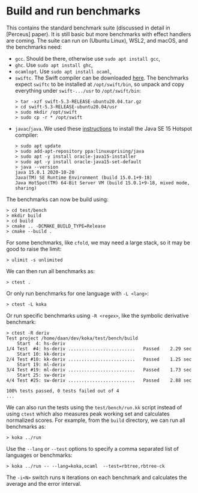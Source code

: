 # Build and run benchmarks

This contains the standard benchmark suite (discussed in detail in [Perceus] paper).
It is still basic but more benchmarks
with effect handlers are coming. The suite can run on (Ubuntu Linux), WSL2, and macOS,
and the benchmarks need:

- `gcc`. Should be there, otherwise use `sudo apt install gcc`,
- `ghc`. Use `sudo apt install ghc`,
- `ocamlopt`. Use `sudo apt install ocaml`,
- `swiftc`. The Swift compiler can be downloaded [here](https://swift.org/download/).
   The benchmarks expect `swiftc` to be installed at `/opt/swift/bin`,
   so unpack and copy everything under `swift-.../usr` to `/opt/swift/bin`:
   ```
   > tar -xzf swift-5.3-RELEASE-ubuntu20.04.tar.gz
   > cd swift-5.3-RELEASE-ubuntu20.04/usr
   > sudo mkdir /opt/swift
   > sudo cp -r * /opt/swift
   ```
- `javac`/`java`. We used these [instructions](https://computingforgeeks.com/install-oracle-java-openjdk-14-on-ubuntu-debian-linux/)
   to install the Java SE 15 Hotspot compiler:
   ```
   > sudo apt update
   > sudo add-apt-repository ppa:linuxuprising/java
   > sudo apt -y install oracle-java15-installer
   > sudo apt -y install oracle-java15-set-default
   > java --version
   java 15.0.1 2020-10-20
   Java(TM) SE Runtime Environment (build 15.0.1+9-18)
   Java HotSpot(TM) 64-Bit Server VM (build 15.0.1+9-18, mixed mode, sharing)
   ```

The benchmarks can now be build using:

```
> cd test/bench
> mkdir build
> cd build
> cmake .. -DCMAKE_BUILD_TYPE=Release
> cmake --build .
```

For some benchmarks, like `cfold`, we may need a large stack, so it may be good to raise the limit:
```
> ulimit -s unlimited
```

We can then run all benchmarks as:
```
> ctest .
```
Or only run benchmarks for one language with `-L <lang>`:
```
> ctest -L koka
```
Or run specific benchmarks using `-R <regex>`,
like the symbolic derivative benchmark:
```
> ctest -R deriv      
Test project /home/daan/dev/koka/test/bench/build
    Start  4: hs-deriv
1/4 Test  #4: hs-deriv .........................   Passed    2.29 sec
    Start 10: kk-deriv
2/4 Test #10: kk-deriv .........................   Passed    1.25 sec
    Start 19: ml-deriv
3/4 Test #19: ml-deriv .........................   Passed    1.73 sec
    Start 25: sw-deriv
4/4 Test #25: sw-deriv .........................   Passed    2.88 sec

100% tests passed, 0 tests failed out of 4
...
```

We can also run the tests using the `test/bench/run.kk` script instead of
using `ctest` which also measures peak working set and calculates
normalized scores. For example, from the `build` directory, we can run all benchmarks as:
```
> koka ../run
```
Use the `--lang` or `--test` options to specify a comma separated list of
languages or benchmarks:
```
> koka ../run -- --lang=koka,ocaml  --test=rbtree,rbtree-ck
```
The `-i<N>` switch runs `N` iterations on each benchmark and calculates
the average and the error interval.

